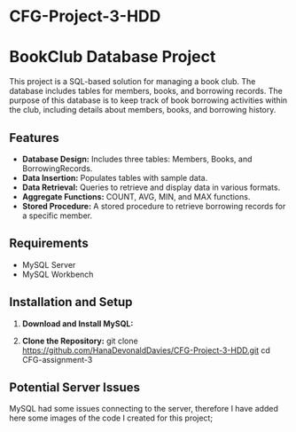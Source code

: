 # CFG-Project-3-HDD
# BookClub Database Project

This project is a SQL-based solution for managing a book club. The database includes tables for members, books, and borrowing records. The purpose of this database is to keep track of book borrowing activities within the club, including details about members, books, and borrowing history.

## Features

- **Database Design:** Includes three tables: Members, Books, and BorrowingRecords.
- **Data Insertion:** Populates tables with sample data.
- **Data Retrieval:** Queries to retrieve and display data in various formats.
- **Aggregate Functions:** COUNT, AVG, MIN, and MAX functions.
- **Stored Procedure:** A stored procedure to retrieve borrowing records for a specific member.

## Requirements

- MySQL Server
- MySQL Workbench 

## Installation and Setup

1. **Download and Install MySQL:**

2. **Clone the Repository:**
git clone https://github.com/HanaDevonaldDavies/CFG-Project-3-HDD.git
cd CFG-assignment-3

## Potential Server Issues
MySQL had some issues connecting to the server, therefore I have added here some images of the code I created for this project;


